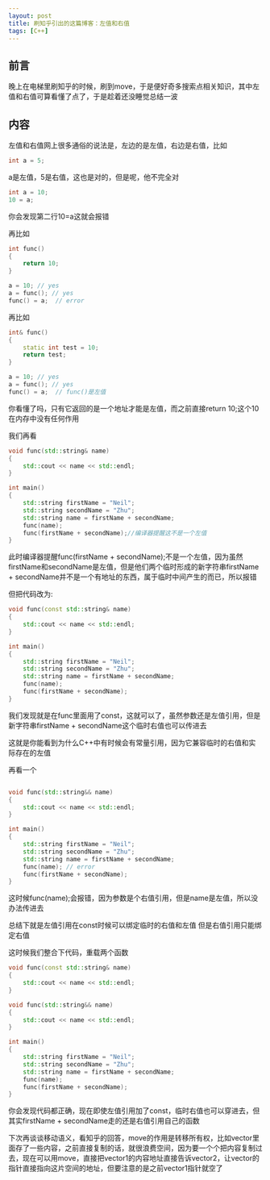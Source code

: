 ```yaml
---
layout: post
title: 刷知乎引出的这篇博客：左值和右值
tags: [C++]
---
```



## 前言

晚上在电梯里刷知乎的时候，刷到move，于是便好奇多搜索点相关知识，其中左值和右值可算看懂了点了，于是趁着还没睡觉总结一波

## 内容

左值和右值网上很多通俗的说法是，左边的是左值，右边是右值，比如
```cpp
int a = 5;
```

a是左值，5是右值，这也是对的，但是呢，他不完全对

```cpp
int a = 10;
10 = a;
```

你会发现第二行10=a这就会报错

再比如

```cpp
int func()
{
	return 10;
}

a = 10; // yes
a = func(); // yes
func() = a;  // error
```

再比如
```cpp
int& func()
{
	static int test = 10;
	return test;
}

a = 10; // yes
a = func(); // yes
func() = a;  // func()是左值
```

你看懂了吗，只有它返回的是一个地址才能是左值，而之前直接return 10;这个10在内存中没有任何作用

我们再看

```cpp
void func(std::string& name)
{
	std::cout << name << std::endl;
}

int main()
{
	std::string firstName = "Neil";
	std::string secondName = "Zhu";
	std::string name = firstName + secondName;
	func(name);
	func(firstName + secondName);//编译器提醒这不是一个左值
}
```

此时编译器提醒func(firstName + secondName);不是一个左值，因为虽然firstName和secondName是左值，但是他们两个临时形成的新字符串firstName + secondName并不是一个有地址的东西，属于临时中间产生的而已，所以报错

但把代码改为:

```cpp
void func(const std::string& name)
{
	std::cout << name << std::endl;
}

int main()
{
	std::string firstName = "Neil";
	std::string secondName = "Zhu";
	std::string name = firstName + secondName;
	func(name);
	func(firstName + secondName);
}
```

我们发现就是在func里面用了const，这就可以了，虽然参数还是左值引用，但是新字符串firstName + secondName这个临时右值也可以传进去

这就是你能看到为什么C++中有时候会有常量引用，因为它兼容临时的右值和实际存在的左值

再看一个

```cpp

void func(std::string&& name)
{
	std::cout << name << std::endl;
}

int main()
{
	std::string firstName = "Neil";
	std::string secondName = "Zhu";
	std::string name = firstName + secondName;
	func(name); // error
	func(firstName + secondName);
}

```

这时候func(name);会报错，因为参数是个右值引用，但是name是左值，所以没办法传进去

总结下就是左值引用在const时候可以绑定临时的右值和左值
但是右值引用只能绑定右值

这时候我们整合下代码，重载两个函数

```cpp
void func(const std::string& name)
{
	std::cout << name << std::endl;
}

void func(std::string&& name)
{
	std::cout << name << std::endl;
}

int main()
{
	std::string firstName = "Neil";
	std::string secondName = "Zhu";
	std::string name = firstName + secondName;
	func(name);
	func(firstName + secondName);
}
```

你会发现代码都正确，现在即使左值引用加了const，临时右值也可以穿进去，但其实firstName + secondName走的还是右值引用自己的函数

下次再谈谈移动语义，看知乎的回答，move的作用是转移所有权，比如vector里面存了一些内容，之前直接复制的话，就很浪费空间，因为要一个个把内容复制过去，现在可以用move，直接把vector1的内容地址直接告诉vector2，让vector的指针直接指向这片空间的地址，但要注意的是之前vector1指针就空了